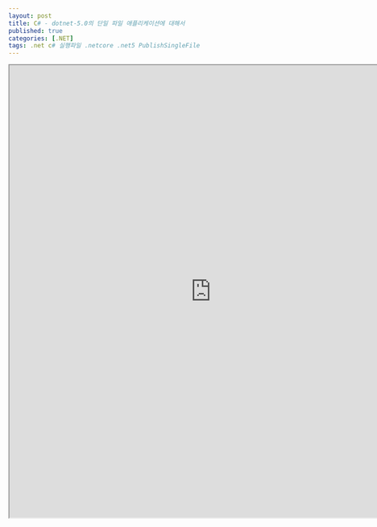 ```yaml
---
layout: post
title: C# - dotnet-5.0의 단일 파일 애플리케이션에 대해서
published: true
categories: [.NET]
tags: .net c# 실행파일 .netcore .net5 PublishSingleFile
---  
```

<iframe width="800" height="900" src="https://docs.google.com/document/d/e/2PACX-1vQwDJ4vAUJfl1B4tlGLv-1KdHYYvo7TcPLLjEy8x09lzYMQTOyRUqWkxip1MNlAQz57JHAPJSv4AAaO/pub?embedded=true"></iframe>     
       